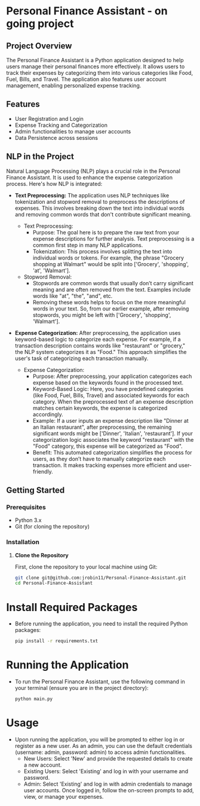 # Personal Finance Assistant - on going project

## Project Overview
The Personal Finance Assistant is a Python application designed to help users manage their personal finances more effectively. It allows users to track their expenses by categorizing them into various categories like Food, Fuel, Bills, and Travel. The application also features user account management, enabling personalized expense tracking.

## Features
- User Registration and Login
- Expense Tracking and Categorization
- Admin functionalities to manage user accounts
- Data Persistence across sessions

## NLP in the Project
Natural Language Processing (NLP) plays a crucial role in the Personal Finance Assistant. It is used to enhance the expense categorization process. Here's how NLP is integrated:
- **Text Preprocessing:** The application uses NLP techniques like tokenization and stopword removal to preprocess the descriptions of expenses. This involves breaking down the text into individual words and removing common words that don't contribute significant meaning.
   - Text Preprocessing:
      - Purpose: The goal here is to prepare the raw text from your expense descriptions for further analysis. Text preprocessing is a common first step in many NLP applications.
      - Tokenization: This process involves splitting the text into individual words or tokens. For example, the phrase "Grocery shopping at Walmart" would be split into ['Grocery', 'shopping', 'at', 'Walmart'].
   - Stopword Removal:
      - Stopwords are common words that usually don’t carry significant meaning and are often removed from the text. Examples include words like "at", "the", "and", etc.
      - Removing these words helps to focus on the more meaningful words in your text. So, from our earlier example, after removing stopwords, you might be left with ['Grocery', 'shopping', 'Walmart'].

- **Expense Categorization:** After preprocessing, the application uses keyword-based logic to categorize each expense. For example, if a transaction description contains words like "restaurant" or "grocery," the NLP system categorizes it as "Food." This approach simplifies the user's task of categorizing each transaction manually.
   - Expense Categorization:
      - Purpose: After preprocessing, your application categorizes each expense based on the keywords found in the processed text.
      - Keyword-Based Logic: Here, you have predefined categories (like Food, Fuel, Bills, Travel) and associated keywords for each category. When the preprocessed text of an expense description matches certain keywords, the expense is categorized accordingly.
      - Example: If a user inputs an expense description like "Dinner at an Italian restaurant", after preprocessing, the remaining significant words might be ['Dinner', 'Italian', 'restaurant']. If your categorization logic associates the keyword "restaurant" with the "Food" category, this expense will be categorized as "Food".
      - Benefit: This automated categorization simplifies the process for users, as they don’t have to manually categorize each transaction. It makes tracking expenses more efficient and user-friendly.

## Getting Started

### Prerequisites
- Python 3.x
- Git (for cloning the repository)

### Installation

1. **Clone the Repository**

   First, clone the repository to your local machine using Git:

   ```bash
   git clone git@github.com:jrobin11/Personal-Finance-Assistant.git
   cd Personal-Finance-Assistant

# Install Required Packages
- Before running the application, you need to install the required Python packages:
  ```bash
  pip install -r requirements.txt

# Running the Application
- To run the Personal Finance Assistant, use the following command in your terminal (ensure you are in the project directory):
  ```bash
  python main.py

# Usage
- Upon running the application, you will be prompted to either log in or register as a new user. As an admin, you can use the default credentials (username: admin, password: admin) to access admin functionalities.
  - New Users: Select 'New' and provide the requested details to create a new account.
  - Existing Users: Select 'Existing' and log in with your username and password.
  - Admin: Select 'Existing' and log in with admin credentials to manage user accounts.
Once logged in, follow the on-screen prompts to add, view, or manage your expenses.
